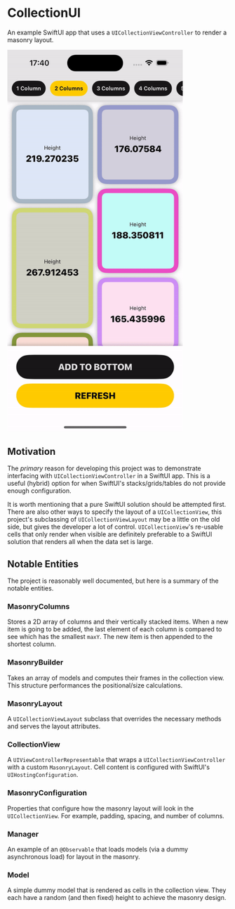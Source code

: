 # CollectionUI

An example SwiftUI app that uses a `UICollectionViewController` to render a masonry layout.

<img src="Docs/Masonry.gif" width="400"/>

## Motivation

The _primary_ reason for developing this project was to demonstrate interfacing with `UICollectionViewController` in a SwiftUI app. This is a useful (hybrid) option for when SwiftUI's stacks/grids/tables do not provide enough configuration.

It is worth mentioning that a pure SwiftUI solution should be attempted first. There are also other ways to specify the layout of a `UICollectionView`, this project's subclassing of `UICollectionViewLayout` may be a little on the old side, but gives the developer a lot of control. `UICollectionView`'s re-usable cells that only render when visible are definitely preferable to a SwiftUI solution that renders all when the data set is large.

## Notable Entities

The project is reasonably well documented, but here is a summary of the notable entities.

### MasonryColumns

Stores a 2D array of columns and their vertically stacked items. When a new item is going to be added, the last element of each column is compared to see which has the smallest `maxY`. The new item is then appended to the shortest column.

###  MasonryBuilder

Takes an array of models and computes their frames in the collection view. This structure performances the positional/size calculations.

### MasonryLayout

A `UICollectionViewLayout` subclass that overrides the necessary methods and serves the layout attributes.

### CollectionView

A `UIViewControllerRepresentable` that wraps a `UICollectionViewController` with a custom `MasonryLayout`. Cell content is configured with SwiftUI's `UIHostingConfiguration`.

### MasonryConfiguration

Properties that configure how the masonry layout will look in the `UICollectionView`. For example, padding, spacing, and number of columns.

### Manager

An example of an `@Observable` that loads models (via a dummy asynchronous load) for layout in the masonry.

### Model

A simple dummy model that is rendered as cells in the collection view. They each have a random (and then fixed) height to achieve the masonry design.